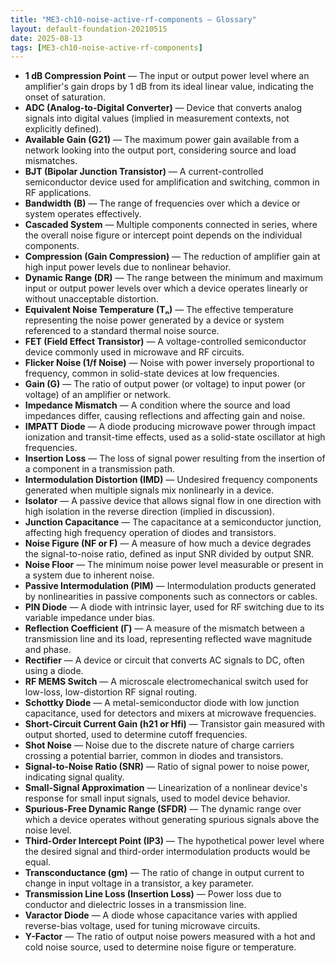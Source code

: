 ```yaml
---
title: "ME3-ch10-noise-active-rf-components — Glossary"
layout: default-foundation-20210515
date: 2025-08-13
tags: [ME3-ch10-noise-active-rf-components]
---
```


- **1 dB Compression Point** — The input or output power level where an amplifier's gain drops by 1 dB from its ideal linear value, indicating the onset of saturation.  
- **ADC (Analog-to-Digital Converter)** — Device that converts analog signals into digital values (implied in measurement contexts, not explicitly defined).  
- **Available Gain (G21)** — The maximum power gain available from a network looking into the output port, considering source and load mismatches.  
- **BJT (Bipolar Junction Transistor)** — A current-controlled semiconductor device used for amplification and switching, common in RF applications.  
- **Bandwidth (B)** — The range of frequencies over which a device or system operates effectively.  
- **Cascaded System** — Multiple components connected in series, where the overall noise figure or intercept point depends on the individual components.  
- **Compression (Gain Compression)** — The reduction of amplifier gain at high input power levels due to nonlinear behavior.  
- **Dynamic Range (DR)** — The range between the minimum and maximum input or output power levels over which a device operates linearly or without unacceptable distortion.  
- **Equivalent Noise Temperature (Tₙ)** — The effective temperature representing the noise power generated by a device or system referenced to a standard thermal noise source.  
- **FET (Field Effect Transistor)** — A voltage-controlled semiconductor device commonly used in microwave and RF circuits.  
- **Flicker Noise (1/f Noise)** — Noise with power inversely proportional to frequency, common in solid-state devices at low frequencies.  
- **Gain (G)** — The ratio of output power (or voltage) to input power (or voltage) of an amplifier or network.  
- **Impedance Mismatch** — A condition where the source and load impedances differ, causing reflections and affecting gain and noise.  
- **IMPATT Diode** — A diode producing microwave power through impact ionization and transit-time effects, used as a solid-state oscillator at high frequencies.  
- **Insertion Loss** — The loss of signal power resulting from the insertion of a component in a transmission path.  
- **Intermodulation Distortion (IMD)** — Undesired frequency components generated when multiple signals mix nonlinearly in a device.  
- **Isolator** — A passive device that allows signal flow in one direction with high isolation in the reverse direction (implied in discussion).  
- **Junction Capacitance** — The capacitance at a semiconductor junction, affecting high frequency operation of diodes and transistors.  
- **Noise Figure (NF or F)** — A measure of how much a device degrades the signal-to-noise ratio, defined as input SNR divided by output SNR.  
- **Noise Floor** — The minimum noise power level measurable or present in a system due to inherent noise.  
- **Passive Intermodulation (PIM)** — Intermodulation products generated by nonlinearities in passive components such as connectors or cables.  
- **PIN Diode** — A diode with intrinsic layer, used for RF switching due to its variable impedance under bias.  
- **Reflection Coefficient (Γ)** — A measure of the mismatch between a transmission line and its load, representing reflected wave magnitude and phase.  
- **Rectifier** — A device or circuit that converts AC signals to DC, often using a diode.  
- **RF MEMS Switch** — A microscale electromechanical switch used for low-loss, low-distortion RF signal routing.  
- **Schottky Diode** — A metal-semiconductor diode with low junction capacitance, used for detectors and mixers at microwave frequencies.  
- **Short-Circuit Current Gain (h21 or Hfi)** — Transistor gain measured with output shorted, used to determine cutoff frequencies.  
- **Shot Noise** — Noise due to the discrete nature of charge carriers crossing a potential barrier, common in diodes and transistors.  
- **Signal-to-Noise Ratio (SNR)** — Ratio of signal power to noise power, indicating signal quality.  
- **Small-Signal Approximation** — Linearization of a nonlinear device's response for small input signals, used to model device behavior.  
- **Spurious-Free Dynamic Range (SFDR)** — The dynamic range over which a device operates without generating spurious signals above the noise level.  
- **Third-Order Intercept Point (IP3)** — The hypothetical power level where the desired signal and third-order intermodulation products would be equal.  
- **Transconductance (gm)** — The ratio of change in output current to change in input voltage in a transistor, a key parameter.  
- **Transmission Line Loss (Insertion Loss)** — Power loss due to conductor and dielectric losses in a transmission line.  
- **Varactor Diode** — A diode whose capacitance varies with applied reverse-bias voltage, used for tuning microwave circuits.  
- **Y-Factor** — The ratio of output noise powers measured with a hot and cold noise source, used to determine noise figure or temperature.
